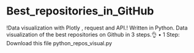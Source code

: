 # Best_repositories_in_GitHub
!Data visualization with Plotly , request and API.!
Written in Python.
Data visualization of the best repositories on Github in 3 steps.👌
• 1 Step: Download this file python_repos_visual.py
